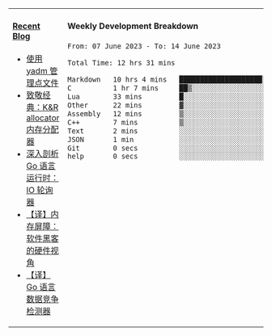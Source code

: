 <table width="960px">
<tr>
<td valign="top" width="50%">

#### <a href="https://www.kongjun18.me" target="_blank">Recent Blog</a>

<!-- BLOG-POST-LIST:START -->
- [使用 yadm 管理点文件](https://kongjun18.github.io/posts/2023/04/07/)
- [致敬经典：K&amp;R allocator 内存分配器](https://kongjun18.github.io/posts/2022/12/12/)
- [深入剖析 Go 语言运行时：IO 轮询器](https://kongjun18.github.io/posts/2022/11/21/)
- [【译】内存屏障：软件黑客的硬件视角](https://kongjun18.github.io/posts/2022/11/03/)
- [【译】Go 语言数据竞争检测器](https://kongjun18.github.io/posts/2022/10/25/)
<!-- BLOG-POST-LIST:END -->

</td>
<td valign="top" width="50%">

#### Weekly Development Breakdown

<!--START_SECTION:waka-->

```txt
From: 07 June 2023 - To: 14 June 2023

Total Time: 12 hrs 31 mins

Markdown   10 hrs 4 mins   ████████████████████░░░░░   80.37 %
C          1 hr 7 mins     ██▒░░░░░░░░░░░░░░░░░░░░░░   08.93 %
Lua        33 mins         █░░░░░░░░░░░░░░░░░░░░░░░░   04.47 %
Other      22 mins         ▓░░░░░░░░░░░░░░░░░░░░░░░░   03.03 %
Assembly   12 mins         ▒░░░░░░░░░░░░░░░░░░░░░░░░   01.70 %
C++        7 mins          ▒░░░░░░░░░░░░░░░░░░░░░░░░   00.98 %
Text       2 mins          ░░░░░░░░░░░░░░░░░░░░░░░░░   00.28 %
JSON       1 min           ░░░░░░░░░░░░░░░░░░░░░░░░░   00.15 %
Git        0 secs          ░░░░░░░░░░░░░░░░░░░░░░░░░   00.06 %
help       0 secs          ░░░░░░░░░░░░░░░░░░░░░░░░░   00.03 %
```

<!--END_SECTION:waka-->
</td>
</tr>

</table>
